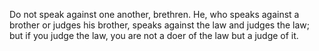 Do not speak against one another, brethren. He, who speaks against a brother or judges his brother, speaks against the law and judges the law; but if you judge the law, you are not a doer of the law but a judge of it.